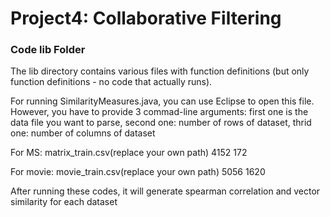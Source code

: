 # Project4: Collaborative Filtering

### Code lib Folder

The lib directory contains various files with function definitions (but only function definitions - no code that actually runs).

For running SimilarityMeasures.java, you can use Eclipse to open this file. However, you have to provide 3 commad-line arguments: first one is the data file you want to parse, second one: number of rows of dataset, thrid one: number of columns of dataset

For MS: matrix_train.csv(replace your own path) 4152 172

For movie: movie_train.csv(replace your own path) 5056 1620

After running these codes, it will generate spearman correlation and vector similarity for each dataset
